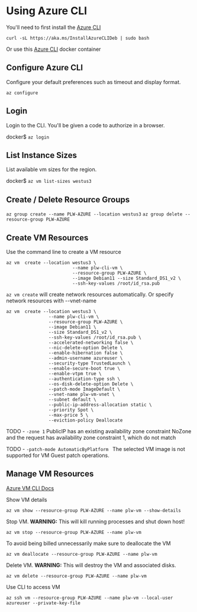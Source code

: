 
# Using Azure CLI

You'll need to first install the [Azure CLI](https://learn.microsoft.com/en-us/cli/azure/install-azure-cli-linux?pivots=apt)

```
curl -sL https://aka.ms/InstallAzureCLIDeb | sudo bash
```

Or use this [Azure CLI](./tools/Dockerfile) docker container


## Configure Azure CLI 
Configure your default preferences such as timeout and display format.

``` az configure ```   

## Login

Login to the CLI. You'll be given a code to authorize in a browser. 

docker$ ``` az login ```   


## List Instance Sizes
List available vm sizes for the region.

docker$ ```az vm list-sizes westus3 ```

## Create / Delete Resource Groups

``` az group create --name PLW-AZURE --location westus3 ```
``` az group delete --resource-group PLW-AZURE ```

## Create VM Resources
Use the command line to create a VM resource

``` 
az vm  create --location westus3 \
                         --name plw-cli-vm \
                         --resource-group PLW-AZURE \
                         --image Debian11 --size Standard_DS1_v2 \
                         --ssh-key-values /root/id_rsa.pub 
```

`az vm create` will create network resources automatically. Or specify network resources with --vnet-name


```
az vm  create --location westus3 \
                --name plw-cli-vm \
                --resource-group PLW-AZURE \
                --image Debian11 \
                --size Standard_DS1_v2 \
                --ssh-key-values /root/id_rsa.pub \
                --accelerated-networking false \
                --nic-delete-option Delete \
                --enable-hibernation false \
                --admin-username azureuser \
                --security-type TrustedLaunch \
                --enable-secure-boot true \
                --enable-vtpm true \
                --authentication-type ssh \
                --os-disk-delete-option Delete \
                --patch-mode ImageDefault \
                --vnet-name plw-vm-vnet \
                --subnet default \
                --public-ip-address-allocation static \
                --priority Spot \
                --max-price 5 \
                --eviction-policy Deallocate 

```
TODO - `-zone 1` PublicIP has an existing availability zone constraint NoZone and the request has availability zone constraint 1, which do not match

TODO - `-patch-mode AutomaticByPlatform ` The selected VM image is not supported for VM Guest patch operations.

## Manage VM Resources
[Azure VM CLI Docs](https://learn.microsoft.com/en-us/cli/azure/vm?view=azure-cli-latest)

Show VM details
```
az vm show --resource-group PLW-AZURE --name plw-vm --show-details
```

Stop VM. **WARNING:** This will kill running processes and shut down host! 
```
az vm stop --resource-group PLW-AZURE --name plw-vm
```

To avoid being billed unnecessarily make sure to deallocate the VM
```
az vm deallocate --resource-group PLW-AZURE --name plw-vm
```

Delete VM. **WARNING:** This will destroy the VM and associated disks. 
```
az vm delete --resource-group PLW-AZURE --name plw-vm
```

Use CLI to access VM

```
az ssh vm --resource-group PLW-AZURE --name plw-vm --local-user azureuser --private-key-file
```
